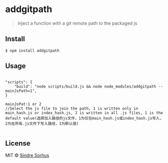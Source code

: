 # addgitpath 

> Inject a function with a git remote path to the packaged js


## Install

```
$ npm install addgitpath

```


## Usage

```webpack scripts 

"scripts": {
    "build": "node scripts/build.js && node node_modules/addgitpath --mainJsPath=1",
}

mainJsPat:1 or 2
//Select the js file to join the path, 1 is written only in main_hash.js or index_hash.js, 2 is written in all .js files, 1 is the default value(选择加入路径的js文件，1为仅在main_hash.js或index_hash.js写入，2为在所有.js文件下写入路径，1为默认值)


```

## License

MIT © [Sindre Sorhus](https://sindresorhus.com)
